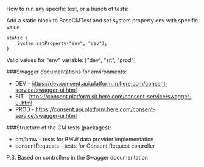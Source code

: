 How to run any specific test, or a bunch of tests:

Add a static block to BaseCMTest and set system property env with specific value

```
static {
    System.setProperty("env", "dev");
}
```

Valid values for "env" variable: ["dev", "sit", "prod"]

###Swagger documentations for environments:
- DEV - https://dev.consent.api.platform.in.here.com/consent-service/swagger-ui.html
- SIT - https://consent.platform.sit.here.com/consent-service/swagger-ui.html
- PROD - https://consent.api.platform.here.com/consent-service/swagger-ui.html

###Structure of the CM tests (packages):
- cm/bmw - tests for BMW data provider implementation
- consentRequests - tests for Consent Request controller
  
P.S. Based on controllers in the Swagger documentation
